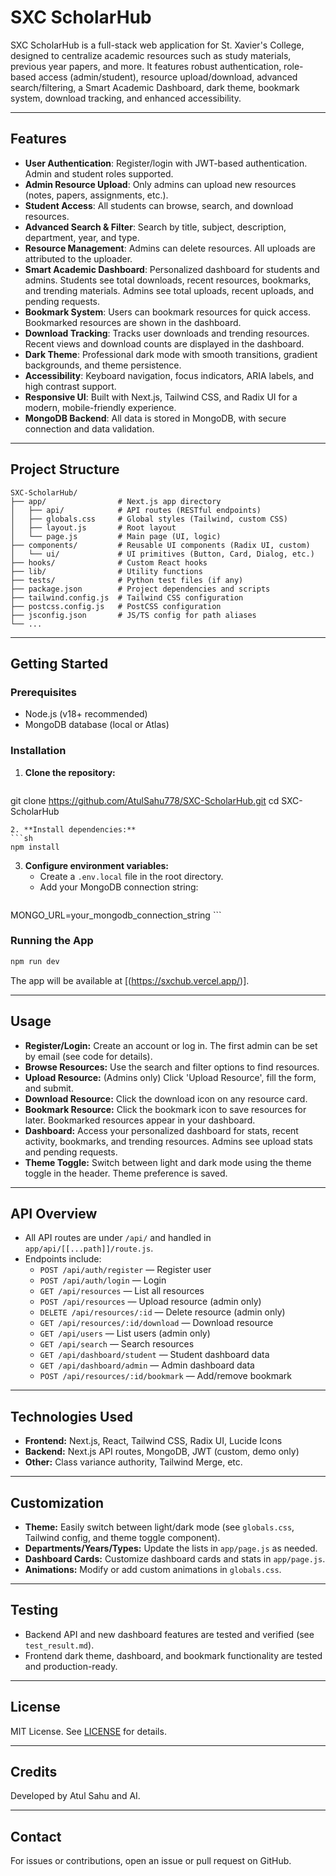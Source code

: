 # SXC ScholarHub

SXC ScholarHub is a full-stack web application for St. Xavier's College, designed to centralize academic resources such as study materials, previous year papers, and more. It features robust authentication, role-based access (admin/student), resource upload/download, advanced search/filtering, a Smart Academic Dashboard, dark theme, bookmark system, download tracking, and enhanced accessibility.

---

## Features

- **User Authentication**: Register/login with JWT-based authentication. Admin and student roles supported.
- **Admin Resource Upload**: Only admins can upload new resources (notes, papers, assignments, etc.).
- **Student Access**: All students can browse, search, and download resources.
- **Advanced Search & Filter**: Search by title, subject, description, department, year, and type.
- **Resource Management**: Admins can delete resources. All uploads are attributed to the uploader.
- **Smart Academic Dashboard**: Personalized dashboard for students and admins. Students see total downloads, recent resources, bookmarks, and trending materials. Admins see total uploads, recent uploads, and pending requests.
- **Bookmark System**: Users can bookmark resources for quick access. Bookmarked resources are shown in the dashboard.
- **Download Tracking**: Tracks user downloads and trending resources. Recent views and download counts are displayed in the dashboard.
- **Dark Theme**: Professional dark mode with smooth transitions, gradient backgrounds, and theme persistence.
- **Accessibility**: Keyboard navigation, focus indicators, ARIA labels, and high contrast support.
- **Responsive UI**: Built with Next.js, Tailwind CSS, and Radix UI for a modern, mobile-friendly experience.
- **MongoDB Backend**: All data is stored in MongoDB, with secure connection and data validation.

---

## Project Structure

```
SXC-ScholarHub/
├── app/                # Next.js app directory
│   ├── api/            # API routes (RESTful endpoints)
│   ├── globals.css     # Global styles (Tailwind, custom CSS)
│   ├── layout.js       # Root layout
│   └── page.js         # Main page (UI, logic)
├── components/         # Reusable UI components (Radix UI, custom)
│   └── ui/             # UI primitives (Button, Card, Dialog, etc.)
├── hooks/              # Custom React hooks
├── lib/                # Utility functions
├── tests/              # Python test files (if any)
├── package.json        # Project dependencies and scripts
├── tailwind.config.js  # Tailwind CSS configuration
├── postcss.config.js   # PostCSS configuration
├── jsconfig.json       # JS/TS config for path aliases
└── ...
```

---

## Getting Started

### Prerequisites
- Node.js (v18+ recommended)
- MongoDB database (local or Atlas)

### Installation
1. **Clone the repository:**
   ```sh
git clone https://github.com/AtulSahu778/SXC-ScholarHub.git
cd SXC-ScholarHub
   ```
2. **Install dependencies:**
   ```sh
npm install
   ```
3. **Configure environment variables:**
   - Create a `.env.local` file in the root directory.
   - Add your MongoDB connection string:
     ```env
MONGO_URL=your_mongodb_connection_string
     ```

### Running the App
```sh
npm run dev
```
The app will be available at [(https://sxchub.vercel.app/)].

---

## Usage
- **Register/Login:** Create an account or log in. The first admin can be set by email (see code for details).
- **Browse Resources:** Use the search and filter options to find resources.
- **Upload Resource:** (Admins only) Click 'Upload Resource', fill the form, and submit.
- **Download Resource:** Click the download icon on any resource card.
- **Bookmark Resource:** Click the bookmark icon to save resources for later. Bookmarked resources appear in your dashboard.
- **Dashboard:** Access your personalized dashboard for stats, recent activity, bookmarks, and trending resources. Admins see upload stats and pending requests.
- **Theme Toggle:** Switch between light and dark mode using the theme toggle in the header. Theme preference is saved.

---

## API Overview
- All API routes are under `/api/` and handled in `app/api/[[...path]]/route.js`.
- Endpoints include:
  - `POST /api/auth/register` — Register user
  - `POST /api/auth/login` — Login
  - `GET /api/resources` — List all resources
  - `POST /api/resources` — Upload resource (admin only)
  - `DELETE /api/resources/:id` — Delete resource (admin only)
  - `GET /api/resources/:id/download` — Download resource
  - `GET /api/users` — List users (admin only)
  - `GET /api/search` — Search resources
  - `GET /api/dashboard/student` — Student dashboard data
  - `GET /api/dashboard/admin` — Admin dashboard data
  - `POST /api/resources/:id/bookmark` — Add/remove bookmark

---

## Technologies Used
- **Frontend:** Next.js, React, Tailwind CSS, Radix UI, Lucide Icons
- **Backend:** Next.js API routes, MongoDB, JWT (custom, demo only)
- **Other:** Class variance authority, Tailwind Merge, etc.

---

## Customization
- **Theme:** Easily switch between light/dark mode (see `globals.css`, Tailwind config, and theme toggle component).
- **Departments/Years/Types:** Update the lists in `app/page.js` as needed.
- **Dashboard Cards:** Customize dashboard cards and stats in `app/page.js`.
- **Animations:** Modify or add custom animations in `globals.css`.

---

## Testing
- Backend API and new dashboard features are tested and verified (see `test_result.md`).
- Frontend dark theme, dashboard, and bookmark functionality are tested and production-ready.

---

## License
MIT License. See [LICENSE](LICENSE) for details.

---

## Credits
Developed by Atul Sahu and AI.

---

## Contact
For issues or contributions, open an issue or pull request on GitHub.
